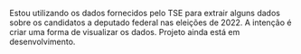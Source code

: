 Estou utilizando os dados fornecidos pelo TSE para extrair alguns dados sobre os candidatos a deputado federal nas eleições de 2022.
A intenção é criar uma forma de visualizar os dados. Projeto ainda está em desenvolvimento.